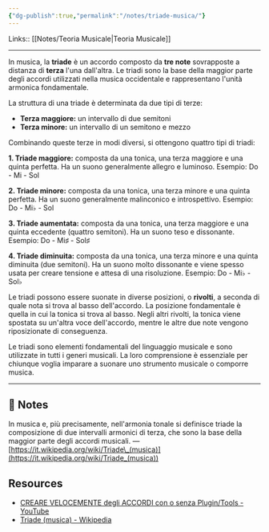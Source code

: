 ```yaml
---
{"dg-publish":true,"permalink":"/notes/triade-musica/"}
---
```


Links:: [[Notes/Teoria Musicale\|Teoria Musicale]]

---
In musica, la **triade** è un accordo composto da **tre note** sovrapposte a distanza di **terza** l'una dall'altra. Le triadi sono la base della maggior parte degli accordi utilizzati nella musica occidentale e rappresentano l'unità armonica fondamentale.

La struttura di una triade è determinata da due tipi di terze:

- **Terza maggiore:** un intervallo di due semitoni
- **Terza minore:** un intervallo di un semitono e mezzo

Combinando queste terze in modi diversi, si ottengono quattro tipi di triadi:

**1. Triade maggiore:** composta da una tonica, una terza maggiore e una quinta perfetta. Ha un suono generalmente allegro e luminoso. Esempio: Do - Mi - Sol

**2. Triade minore:** composta da una tonica, una terza minore e una quinta perfetta. Ha un suono generalmente malinconico e introspettivo. Esempio: Do - Mi♭ - Sol

**3. Triade aumentata:** composta da una tonica, una terza maggiore e una quinta eccedente (quattro semitoni). Ha un suono teso e dissonante. Esempio: Do - Mi♯ - Sol♯

**4. Triade diminuita:** composta da una tonica, una terza minore e una quinta diminuita (due semitoni). Ha un suono molto dissonante e viene spesso usata per creare tensione e attesa di una risoluzione. Esempio: Do - Mi♭ - Sol♭

Le triadi possono essere suonate in diverse posizioni, o **rivolti**, a seconda di quale nota si trova al basso dell'accordo. La posizione fondamentale è quella in cui la tonica si trova al basso. Negli altri rivolti, la tonica viene spostata su un'altra voce dell'accordo, mentre le altre due note vengono riposizionate di conseguenza.

Le triadi sono elementi fondamentali del linguaggio musicale e sono utilizzate in tutti i generi musicali. La loro comprensione è essenziale per chiunque voglia imparare a suonare uno strumento musicale o comporre musica.






---
## 📝 Notes

In musica e, più precisamente, nell'armonia tonale si definisce triade la composizione di due intervalli armonici di terza, che sono la base della maggior parte degli accordi musicali. — [https://it.wikipedia.org/wiki/Triade\_(musica)](https://it.wikipedia.org/wiki/Triade_(musica))



## Resources

- [CREARE VELOCEMENTE degli ACCORDI con o senza Plugin/Tools - YouTube](https://youtu.be/5wHqmeDUGYA?si=KbII624-rP6Yhm1r)
- [Triade (musica) - Wikipedia](https://it.wikipedia.org/wiki/Triade_(musica))
